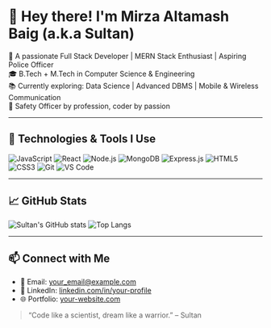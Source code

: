 # 👋 Hey there! I'm Mirza Altamash Baig (a.k.a Sultan)

🚀 A passionate Full Stack Developer | MERN Stack Enthusiast | Aspiring Police Officer  
🎓 B.Tech + M.Tech in Computer Science & Engineering  
📚 Currently exploring: Data Science | Advanced DBMS | Mobile & Wireless Communication  
💼 Safety Officer by profession, coder by passion

---

## 🔧 Technologies & Tools I Use
![JavaScript](https://img.shields.io/badge/-JavaScript-black?style=flat-square&logo=javascript)
![React](https://img.shields.io/badge/-React-black?style=flat-square&logo=react)
![Node.js](https://img.shields.io/badge/-Node.js-black?style=flat-square&logo=node.js)
![MongoDB](https://img.shields.io/badge/-MongoDB-black?style=flat-square&logo=mongodb)
![Express.js](https://img.shields.io/badge/-Express-black?style=flat-square&logo=express)
![HTML5](https://img.shields.io/badge/-HTML5-black?style=flat-square&logo=html5)
![CSS3](https://img.shields.io/badge/-CSS3-black?style=flat-square&logo=css3)
![Git](https://img.shields.io/badge/-Git-black?style=flat-square&logo=git)
![VS Code](https://img.shields.io/badge/-VS%20Code-black?style=flat-square&logo=visual-studio-code)

---

## 📈 GitHub Stats
![Sultan's GitHub stats](https://github-readme-stats.vercel.app/api?username=sultan-username&show_icons=true&theme=radical)
![Top Langs](https://github-readme-stats.vercel.app/api/top-langs/?username=sultan-username&layout=compact&theme=radical)

---

## 📫 Connect with Me
- 📧 Email: [your_email@example.com](mailto:your_email@example.com)
- 💼 LinkedIn: [linkedin.com/in/your-profile](https://linkedin.com/in/your-profile)
- 🌐 Portfolio: [your-website.com](https://your-website.com)

> “Code like a scientist, dream like a warrior.” – Sultan

